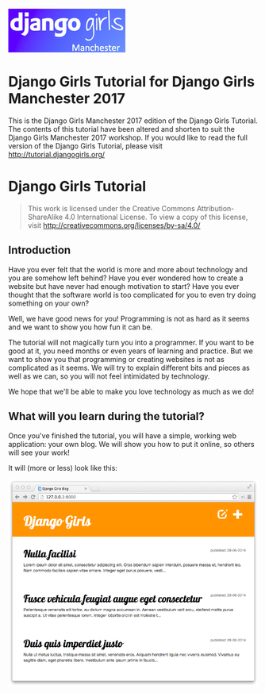![DjangoGirlsMcr](DjangoGirlsMcr.jpg)

# Django Girls Tutorial for Django Girls Manchester 2017

This is the Django Girls Manchester 2017 edition of the Django Girls Tutorial. The contents of this tutorial have been altered and shorten to suit the Django Girls Manchester 2017 workshop. If you would like to read the full version of the Django Girls Tutorial, please visit [http:\/\/tutorial.djangogirls.org\/](http://tutorial.djangogirls.org/)

# Django Girls Tutorial

> This work is licensed under the Creative Commons Attribution-ShareAlike 4.0
> International License. To view a copy of this license, visit
> [http:\/\/creativecommons.org\/licenses\/by-sa\/4.0\/](http://creativecommons.org/licenses/by-sa/4.0/)

## Introduction

Have you ever felt that the world is more and more about technology and you are somehow left behind? Have you ever wondered how to create a website but have never had enough motivation to start? Have you ever thought that the software world is too complicated for you to even try doing something on your own?

Well, we have good news for you! Programming is not as hard as it seems and we want to show you how fun it can be.

The tutorial will not magically turn you into a programmer. If you want to be good at it, you need months or even years of learning and practice. But we want to show you that programming or creating websites is not as complicated as it seems. We will try to explain different bits and pieces as well as we can, so you will not feel intimidated by technology.

We hope that we'll be able to make you love technology as much as we do!

## What will you learn during the tutorial?

Once you've finished the tutorial, you will have a simple, working web application: your own blog. We will show you how to put it online, so others will see your work!

It will \(more or less\) look like this:

![Figure 0.1](application.png)

